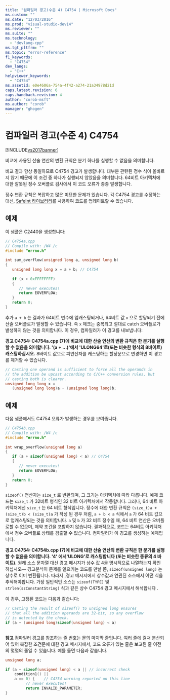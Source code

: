 ```yaml
---
title: "컴파일러 경고(수준 4) C4754 | Microsoft Docs"
ms.custom: ""
ms.date: "12/03/2016"
ms.prod: "visual-studio-dev14"
ms.reviewer: ""
ms.suite: ""
ms.technology: 
  - "devlang-cpp"
ms.tgt_pltfrm: ""
ms.topic: "error-reference"
f1_keywords: 
  - "C4754"
dev_langs: 
  - "C++"
helpviewer_keywords: 
  - "C4754"
ms.assetid: e0e4606a-754a-4f42-a274-21a34978d21d
caps.latest.revision: 6
caps.handback.revision: 4
author: "corob-msft"
ms.author: "corob"
manager: "ghogen"
---
```

# 컴파일러 경고(수준 4) C4754
[!INCLUDE[vs2017banner](../../assembler/inline/includes/vs2017banner.md)]

비교에 사용된 산술 연산의 변환 규칙은 분기 하나를 실행할 수 없음을 의미합니다.  
  
 비교 결과 항상 동일하므로 C4754 경고가 발생합니다.  대부분 관련된 정수 식이 올바르지 않기 때문에 이 조건 중 하나가 실행되지 않았음을 의미합니다.  64비트 아키텍처에 대한 잘못된 정수 오버플로 검사에서 이 코드 오류가 종종 발생합니다.  
  
 정수 변환 규칙은 복잡하고 많은 미묘한 문제가 있습니다.  각 C4754 경고를 수정하는 대신, [SafeInt 라이브러리](../../windows/safeint-library.md)를 사용하여 코드를 업데이트할 수 있습니다.  
  
## 예제  
 이 샘플은 C2440을 생성합니다:  
  
```cpp  
// C4754a.cpp  
// Compile with: /W4 /c  
#include "errno.h"  
  
int sum_overflow(unsigned long a, unsigned long b)   
{  
   unsigned long long x = a + b; // C4754  
  
   if (x > 0xFFFFFFFF)   
   {  
      // never executes!  
      return EOVERFLOW;  
   }  
   return 0;  
}  
```  
  
 추가  `a + b` 는 결과가 64비트 변수에 업캐스팅되거나, 64비트 값 `x` 으로 할당되기 전에 산술 오버플로가 발생할 수 있습니다.  즉  `x`  체크는 중복되고 절대로 catch 오버플로가 발생하지 않는 것을 의미합니다.  이 경우, 컴파일러가 이 경고를 내보냅니다:  
  
  **경고 C4754: C4754a.cpp \(7\)에 비교에 대한 산술 연산의 변환 규칙은 한 분기를 실행할 수 없음을 의미합니다.  '\(a \+ ...\)'에서 'ULONG64'로\(또는 비슷한 형식의 8바이트\) 캐스팅하십시오.**  8바이트 값으로 피연산자를 캐스팅하는 할당문으로 변경하면 이 경고를 제거할 수 있습니다.  
  
```cpp  
// Casting one operand is sufficient to force all the operands in   
// the addition be upcast according to C/C++ conversion rules, but  
// casting both is clearer.  
unsigned long long x =   
   (unsigned long long)a + (unsigned long long)b;  
```  
  
## 예제  
 다음 샘플에서도 C4754 오류가 발생하는 경우를 보여줍니다.  
  
```cpp  
// C4754b.cpp  
// Compile with: /W4 /c  
#include "errno.h"  
  
int wrap_overflow(unsigned long a)   
{  
   if (a + sizeof(unsigned long) < a) // C4754  
   {   
      // never executes!  
      return EOVERFLOW;  
   }  
   return 0;  
}  
```  
  
 `sizeof()`  연산자는  `size_t` 로 반환되며, 그 크기는 아키텍처에 따라 다릅니다.  예제 코드는  `size_t` 가 32비트 형식인 32 비트 아키텍처에서 작동합니다.  그러나, 64 비트 아키텍처에선  `size_t` 는 64 비트 형식입니다.  정수에 대한 변환 규칙은  `(size_t)a + (size_t)b < (size_t)a` 가 작성 된 경우 처럼,  `a + b < a` 식에서  `a` 가 64 비트 값으로 업캐스팅되는 것을 의미합니다.     `a`  및  `b`  가 32 비트 정수일 때, 64 비트 연산은 오버플로할 수 없으며,  제약 조건을 포함하지 않습니다.  결과적으로, 코드는 64비트 아키텍처에서 정수 오버플로 상태를 검출할 수 없습니다.  컴파일러가 이 경고를 생성하는 예제입니다.  
  
  **경고 C4754: C4754b.cpp \(7\)에 비교에 대한 산술 연산의 변환 규칙은 한 분기를 실행할 수 없음을 의미합니다.  '4' 에서'ULONG'로 캐스팅합니다 \(또는 비슷한 종류의 4 바이트\).**  원래 소스 문자열 대신 경고 메시지가 상수 값 4을 명시적으로 나열하는지 확인하십시오— 경고분석이 문제를 일으키는 코드를 만날 쯤,  `sizeof(unsigned long)` 는 상수로 이미 변환됩니다.  따라서 ,경고 메시지에서 상수값과 연관된 소스에서 어떤 식을 추적해야합니다.  가장 일반적인 소스는  `sizeof(TYPE)`  및  `strlen(szConstantString)`  식과 같은 상수 C4754 경고 메시지에서 해석합니다 .  
  
 이 경우, 고정된 코드는 다음과 같습니다:  
  
```cpp  
// Casting the result of sizeof() to unsigned long ensures  
// that all the addition operands are 32-bit, so any overflow   
// is detected by the check.  
if (a + (unsigned long)sizeof(unsigned long) < a)  
  
```  
  
 **참고** 컴파일러 경고를 참조하는 줄 번호는 문의 마지막 줄입니다.  여러 줄에 걸쳐 분산되어 있어 복잡한 조건문에 대한 경고 메시지에서, 코드 오류가 있는 줄은 보고된 줄 이전의 몇몇의 줄일 수 있습니다.  예를 들면 다음과 같습니다.  
  
```cpp  
unsigned long a;  
  
if (a + sizeof(unsigned long) < a || // incorrect check  
    condition1() ||   
    a == 0) {    // C4754 warning reported on this line  
         // never executes!  
         return INVALID_PARAMETER;  
}  
  
```